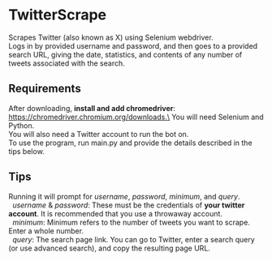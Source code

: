 # TwitterScrape
Scrapes Twitter (also known as X) using Selenium webdriver.<br />
Logs in by provided username and password, and then goes to a provided search URL, giving the date, statistics, and contents of any number of tweets associated with the search.

## Requirements
After downloading, **install and add chromedriver**: https://chromedriver.chromium.org/downloads.\
You will need Selenium and Python. \
You will also need a Twitter account to run the bot on. \
To use the program, run main.py and provide the details described in the tips below.

## Tips
Running it will prompt for *username*, *password*, *minimum*, and *query*.\
&nbsp;&nbsp;*username* & *password*: These must be the credentials of **your twitter account**. It is recommended that you use a throwaway account.\
&nbsp;&nbsp;*minimum*: Minimum refers to the number of tweets you want to scrape. Enter a whole number.\
&nbsp;&nbsp;*query*: The search page link. You can go to Twitter, enter a search query (or use advanced search), and copy the resulting page URL.
